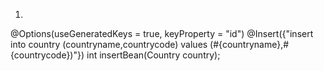 1.
@Options(useGeneratedKeys = true, keyProperty = "id")
@Insert({"insert into country (countryname,countrycode) values (#{countryname},#{countrycode})"})
int insertBean(Country country);
